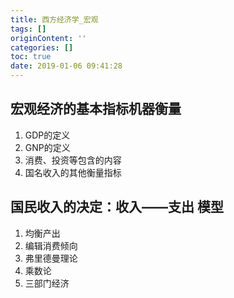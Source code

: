 ```yaml
---
title: 西方经济学_宏观
tags: []
originContent: ''
categories: []
toc: true
date: 2019-01-06 09:41:28
---
```


## 宏观经济的基本指标机器衡量
1. GDP的定义
2. GNP的定义
3. 消费、投资等包含的内容
4. 国名收入的其他衡量指标
## 国民收入的决定：收入——支出 模型
1. 均衡产出
2. 编辑消费倾向
3. 弗里德曼理论
4. 乘数论
5. 三部门经济